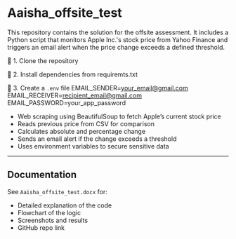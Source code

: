 # Aaisha_offsite_test

This repository contains the solution for the offsite assessment. It includes a Python script that monitors Apple Inc.'s stock price from Yahoo Finance and triggers an email alert when the price change exceeds a defined threshold.



🔹 1. Clone the repository

🔹 2. Install dependencies from requiremts.txt

🔹 3. Create a `.env` file
EMAIL_SENDER=your_email@gmail.com
EMAIL_RECEIVER=recipient_email@gmail.com
EMAIL_PASSWORD=your_app_password



- Web scraping using BeautifulSoup to fetch Apple’s current stock price
- Reads previous price from CSV for comparison
- Calculates absolute and percentage change
- Sends an email alert if the change exceeds a threshold
- Uses environment variables to secure sensitive data

---

##  Documentation

See `Aaisha_offsite_test.docx` for:
- Detailed explanation of the code
- Flowchart of the logic
- Screenshots and results
- GitHub repo link


